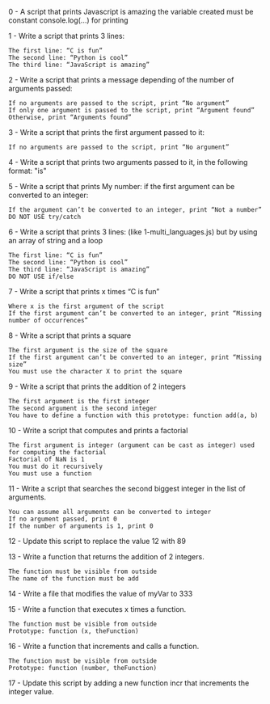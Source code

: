 0 - A script that prints Javascript is amazing 
        the variable created must be constant
        console.log(...) for printing

1 - Write a script that prints 3 lines:

    The first line: “C is fun”
    The second line: “Python is cool”
    The third line: “JavaScript is amazing”

2 - Write a script that prints a message depending of the number of arguments passed:

    If no arguments are passed to the script, print “No argument”
    If only one argument is passed to the script, print “Argument found”
    Otherwise, print “Arguments found”

3 - Write a script that prints the first argument passed to it:

    If no arguments are passed to the script, print “No argument”

4 - Write a script that prints two arguments passed to it, in the following format: "is"

5 - Write a script that prints My number: <first argument converted in integer> if the first argument can be converted to an integer:

    If the argument can’t be converted to an integer, print “Not a number”
    DO NOT USE try/catch

6 - Write a script that prints 3 lines: (like 1-multi_languages.js) but by using an array of string and a loop

    The first line: “C is fun”
    The second line: “Python is cool”
    The third line: “JavaScript is amazing”
    DO NOT USE if/else


7 - Write a script that prints x times “C is fun”

    Where x is the first argument of the script
    If the first argument can’t be converted to an integer, print “Missing number of occurrences”

8 - Write a script that prints a square

    The first argument is the size of the square
    If the first argument can’t be converted to an integer, print “Missing size”
    You must use the character X to print the square

9 - Write a script that prints the addition of 2 integers

    The first argument is the first integer
    The second argument is the second integer
    You have to define a function with this prototype: function add(a, b)

10 - Write a script that computes and prints a factorial

    The first argument is integer (argument can be cast as integer) used for computing the factorial
    Factorial of NaN is 1
    You must do it recursively
    You must use a function

11 - Write a script that searches the second biggest integer in the list of arguments.

    You can assume all arguments can be converted to integer
    If no argument passed, print 0
    If the number of arguments is 1, print 0

12 - Update this script to replace the value 12 with 89

13 - Write a function that returns the addition of 2 integers.

    The function must be visible from outside
    The name of the function must be add

14 - Write a file that modifies the value of myVar to 333

15 - Write a function that executes x times a function.

    The function must be visible from outside
    Prototype: function (x, theFunction)

16 - Write a function that increments and calls a function.

    The function must be visible from outside
    Prototype: function (number, theFunction)

17 - Update this script by adding a new function incr that increments the integer value.